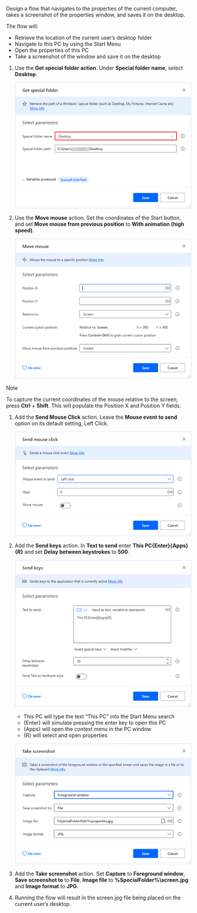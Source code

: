 Design a flow that navigates to the properties of the current computer, takes a screenshot of the properties window, and saves it on the desktop.

The flow will:
* Retrieve the location of the current user’s desktop folder
* Navigate to this PC by using the Start Menu
* Open the properties of this PC
* Take a screenshot of the window and save it on the desktop 

1. Use the **Get special folder action**. Under **Special folder name**, select **Desktop**. 

    ![get special folder exercise part one](..\media\get-special-folder-exercise-part-one.png)

1. Use the **Move mouse** action. Set the coordinates of the Start button, and set **Move mouse from previous position** to **With animation (high speed)**.

    ![move mouse exercise part two](..\media\move-mouse-exercise-part-two.png)

> [!NOTE]
> To capture the current coordinates of the mouse relative to the screen, press **Ctrl** + **Shift**. This will populate the Position X and Position Y fields.

1. Add the **Send Mouse Click** action. Leave the **Mouse event to send** option on its default setting, Left Click.
 
    ![send mouse click exercise part three](..\media\send-mouse-click-exercise-part-three.png)

1. Add the **Send keys** action. In **Text to send** enter **This PC{Enter}{Apps}{R}** and set **Delay between keystrokes** to **500**.

    ![send keys exercise part four](..\media\send-keys-exercise-part-four.png)

    * This PC will type the text “This PC” into the Start Menu search
    * {Enter} will simulate pressing the enter key to open this PC
    * {Apps} will open the context menu in the PC window
    * {R} will select and open properties

     ![take screenshot exercise part five](..\media\take-screenshot-exercise-part-five.png)

1. Add the **Take screenshot** action. Set **Capture** to **Foreground window**, **Save screenshot to** to **File**, **Image file** to **%SpecialFolder%\screen.jpg** and **Image format** to **JPG**.
 
1. Running the flow will result in the screen.jpg file being placed on the current user’s desktop.
